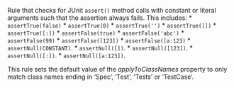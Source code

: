 Rule that checks for JUnit `assert()` method calls with constant or
literal arguments such that the assertion always fails. This includes:
\* `assertTrue(false)` \* `assertTrue(0)` \* `assertTrue('')` \*
`assertTrue([])` \* `assertTrue([:])` \* `assertFalse(true)` \*
`assertFalse('abc')` \* `assertFalse(99)` \* `assertFalse([123])` \*
`assertFalse([a:123)` \* `assertNull(CONSTANT)`. \* `assertNull([])`. \*
`assertNull([123])`. \* `assertNull([:])`. \* `assertNull([a:123])`.

This rule sets the default value of the *applyToClassNames* property to
only match class names ending in ‘Spec’, ‘Test’, ‘Tests’ or ‘TestCase’.
